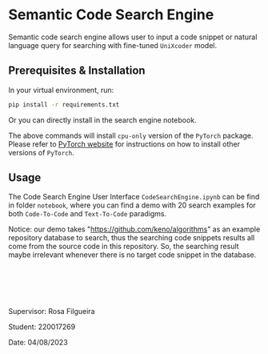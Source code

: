 # Semantic Code Search Engine

Semantic code search engine allows user to input a code snippet or natural language query for searching with fine-tuned `UniXcoder` model.

## Prerequisites & Installation

In your virtual environment, run:

```sh
pip install -r requirements.txt
```

Or you can directly install in the search engine notebook.

The above commands will install `cpu-only` version of the `PyTorch` package. Please refer to [PyTorch website](https://pytorch.org/get-started/locally/) for instructions on how to install other versions of `PyTorch`.

## Usage

The Code Search Engine User Interface `CodeSearchEngine.ipynb` can be find in folder `notebook`, where you can find a demo with 20 search examples for both `Code-To-Code` and `Text-To-Code` paradigms.

Notice: our demo takes "https://github.com/keno/algorithms" as an example repository database to search, thus the searching code snippets results all come from the source code in this repository. So, the searching result maybe irrelevant whenever there is no target code snippet in the database.

<br/>

<br/>

<br/>

<br/>


Supervisor: Rosa Filgueira

Student: 220017269

Date: 04/08/2023
